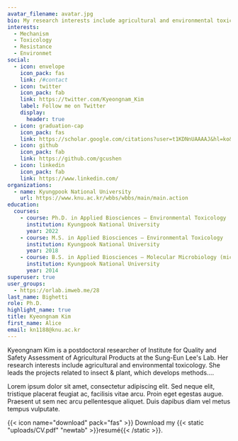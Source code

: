 ```yaml
---
avatar_filename: avatar.jpg
bio: My research interests include agricultural and environmental toxicology
interests:
  - Mechanism
  - Toxicology
  - Resistance
  - Environmet
social:
  - icon: envelope
    icon_pack: fas
    link: /#contact
  - icon: twitter
    icon_pack: fab
    link: https://twitter.com/Kyeongnam_Kim
    label: Follow me on Twitter
    display:
      header: true
  - icon: graduation-cap
    icon_pack: fas
    link: https://scholar.google.com/citations?user=t1KDNnUAAAAJ&hl=ko&oi=ao
  - icon: github
    icon_pack: fab
    link: https://github.com/gcushen
  - icon: linkedin
    icon_pack: fab
    link: https://www.linkedin.com/
organizations:
  - name: Kyungpook National University
    url: https://www.knu.ac.kr/wbbs/wbbs/main/main.action
education:
  courses:
    - course: Ph.D. in Applied Biosciences – Environmental Toxicology
      institution: Kyungpook National University
      year: 2022
    - course: M.S. in Applied Biosciences – Environmental Toxicology
      institution: Kyungpook National University
      year: 2018
    - course: B.S. in Applied Biosciences – Molecular Microbiology (microbial toxin)
      institution: Kyungpook National University
      year: 2014
superuser: true
user_groups:
  - https://orlab.imweb.me/28
last_name: Bighetti
role: Ph.D.
highlight_name: true
title: Kyeongnam Kim
first_name: Alice
email: kn1188@knu.ac.kr
---
```

Kyeongnam Kim is a postdoctoral researcher of Institute for Quality and Safety Assessment of Agricultural Products at the Sung-Eun Lee's Lab. Her research interests include agricultural and environmental toxicology. She leads the projects related to insect & plant, which develops methods....

Lorem ipsum dolor sit amet, consectetur adipiscing elit. Sed neque elit, tristique placerat feugiat ac, facilisis vitae arcu. Proin eget egestas augue. Praesent ut sem nec arcu pellentesque aliquet. Duis dapibus diam vel metus tempus vulputate.

{{< icon name="download" pack="fas" >}} Download my {{< static "uploads/CV.pdf" "newtab" >}}resumé{{< /static >}}.